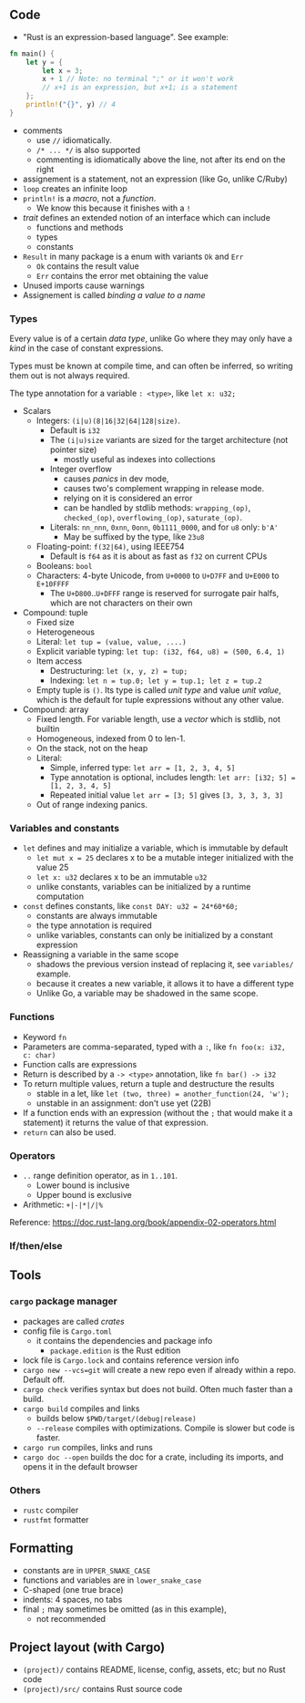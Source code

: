 ## Code

- "Rust is an expression-based language". See example:
```rust
fn main() {
    let y = {
        let x = 3;
        x + 1 // Note: no terminal ";" or it won't work
        // x+1 is an expression, but x+1; is a statement
    };
    println!("{}", y) // 4
}
```
- comments 
  - use `//` idiomatically. 
  - `/* ... */` is also supported
  - commenting is idiomatically above the line, not after its end on the right
- assignement is a statement, not an expression (like Go, unlike C/Ruby)
- `loop` creates an infinite loop
- `println!` is a _macro_, not a _function_.
  - We know this because it finishes with a `!`
- _trait_ defines an extended notion of an interface which can include
  - functions and methods
  - types
  - constants
- `Result` in many package is a enum with variants `Ok` and `Err`
  - `Ok` contains the result value
  - `Err` contains the error met obtaining the value
- Unused imports cause warnings
- Assignement is called _binding a value to a name_

### Types

Every value is of a certain _data type_, unlike Go where they may only have a _kind_
in the case of constant expressions.

Types must be known at compile time, and can often be inferred, so writing them
out is not always required.

The type annotation for a variable `: <type>`, like `let x: u32;`

- Scalars
  - Integers: `(i|u)(8|16|32|64|128|size)`. 
    - Default is `i32`
    - The `(i|u)size` variants are sized for the target architecture (not pointer size)
      - mostly useful as indexes into collections
    - Integer overflow 
      - causes _panics_ in dev mode,
      - causes two's complement wrapping in release mode.
      - relying on it is considered an error
      - can be handled by stdlib methods: `wrapping_(op)`, `checked_(op)`, `overflowing_(op)`, `saturate_(op)`.
    - Literals: `nn_nnn`, `0xnn`, `0onn`, `0b1111_0000`, and for `u8` only: `b'A'`
      - May be suffixed by the type, like `23u8`
  - Floating-point: `f(32|64)`, using IEEE754
    - Default is `f64` as it is about as fast as `f32` on current CPUs 
  - Booleans: `bool`
  - Characters: 4-byte Unicode, from `U+0000` to `U+D7FF` and `U+E000` to `E+10FFFF`
    - The `U+D800`..`U+DFFF` range is reserved for surrogate pair halfs,
      which are not characters on their own
- Compound: tuple
  - Fixed size
  - Heterogeneous
  - Literal: `let tup = (value, value, ....)`
  - Explicit variable typing: `let tup: (i32, f64, u8) = (500, 6.4, 1)`
  - Item access
    - Destructuring: `let (x, y, z) = tup;`
    - Indexing: `let n = tup.0; let y = tup.1; let z = tup.2`
  - Empty tuple is `()`. Its type is called _unit type_ and value _unit value_,
    which is the default for tuple expressions without any other value.
- Compound: array
  - Fixed length. For variable length, use a _vector_ which is stdlib, not builtin
  - Homogeneous, indexed from 0 to len-1.
  - On the stack, not on the heap
  - Literal: 
    - Simple, inferred type: `let arr = [1, 2, 3, 4, 5]`
    - Type annotation is optional, includes length: `let arr: [i32; 5] = [1, 2, 3, 4, 5]`
    - Repeated initial value `let arr = [3; 5]` gives `[3, 3, 3, 3, 3]`
  - Out of range indexing panics.

### Variables and constants

- `let` defines and may initialize a variable, which is immutable by default
  - `let mut x = 25` declares x to be a mutable integer initialized with the value 25
  - `let x: u32` declares x to be an immutable `u32`
  - unlike constants, variables can be initialized by a runtime computation
- `const` defines constants, like `const DAY: u32 = 24*60*60;`
  - constants are always immutable
  - the type annotation is required
  - unlike variables, constants can only be initialized by a constant expression
- Reassigning a variable in the same scope
  - shadows the previous version instead of replacing it, see `variables/` example.
  - because it creates a new variable, it allows it to have a different type
  - Unlike Go, a variable may be shadowed in the same scope.

### Functions

- Keyword `fn`
- Parameters are comma-separated, typed with a `:`, like `fn foo(x: i32, c: char)`
- Function calls are expressions
- Return is described by a `-> <type>` annotation, like `fn bar() -> i32`
- To return multiple values, return a tuple and destructure the results
  - stable in a let, like `let (two, three) = another_function(24, 'w');`
  - unstable in an assignment: don't use yet (22B)
- If a function ends with an expression (without the `;` that would make it a statement)
  it returns the value of that expression.
- `return` can also be used.

### Operators

- `..` range definition operator, as in `1..101`.
  - Lower bound is inclusive
  - Upper bound is exclusive
- Arithmetic: `+|-|*|/|%`

Reference: https://doc.rust-lang.org/book/appendix-02-operators.html

### If/then/else



## Tools

### `cargo` package manager

- packages are called _crates_
- config file is `Cargo.toml`
  - it contains the dependencies and package info
    - `package.edition` is the Rust edition
- lock file is `Cargo.lock` and contains reference version info
- `cargo new --vcs=git` will create a new repo even if already within a repo. Default off.
- `cargo check` verifies syntax but does not build. Often much faster than a build.
- `cargo build` compiles and links
  - builds below `$PWD/target/(debug|release)`
  - `--release` compiles with optimizations. Compile is slower but code is faster.
- `cargo run` compiles, links and runs
- `cargo doc --open` builds the doc for a crate, including its imports,
  and opens it in the default browser

### Others

- `rustc` compiler
- `rustfmt` formatter

## Formatting

- constants are in `UPPER_SNAKE_CASE`
- functions and variables are in `lower_snake_case`
- C-shaped (one true brace)
- indents: 4 spaces, no tabs
- final `;` may sometimes be omitted (as in this example),
  - not recommended

## Project layout (with Cargo)

- `(project)/` contains README, license, config, assets, etc; but no Rust code
- `(project)/src/` contains Rust source code
